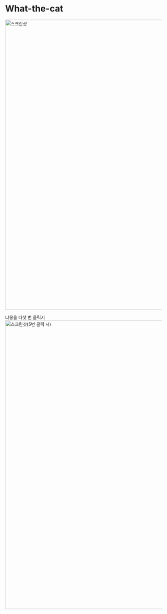 # What-the-cat

<img width="1911" height="934" alt="스크린샷" src="https://github.com/user-attachments/assets/5f9fc869-df9a-48dc-bf20-d3aaa95a93cb" />

냐옹을 다섯 번 클릭시
<img width="1913" height="930" alt="스크린샷(5번 클릭 시)" src="https://github.com/user-attachments/assets/631b46f7-9d67-4719-a1d0-0018e98cea9f" />
